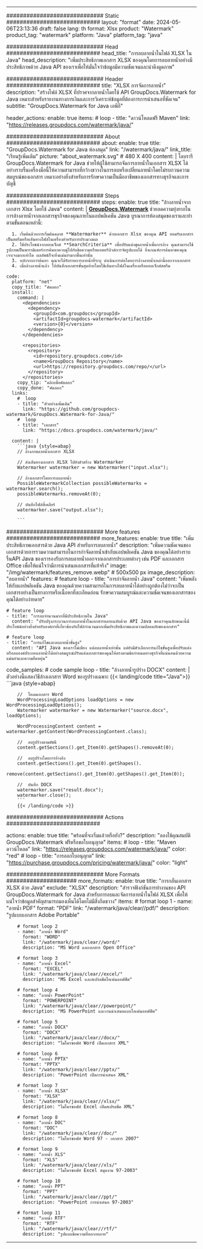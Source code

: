 
---
############################# Static ############################
layout: "format"
date:  2024-05-06T23:13:36
draft: false
lang: th
format: Xlsx
product: "Watermark"
product_tag: "watermark"
platform: "Java"
platform_tag: "java"

############################# Head ############################
head_title: "การลบลายน้ำในไฟล์ XLSX ใน Java"
head_description: "เพิ่มประสิทธิภาพเอกสาร XLSX ของคุณโดยการลบลายน้ำอย่างมีประสิทธิภาพด้วย Java API ของเราเพื่อให้มั่นใจว่าข้อมูลมีความชัดเจนและน่าดึงดูดภาพ"

############################# Header ############################
title: "XLSX การจัดการลายน้ำ" 
description: "สร้างไฟล์ XLSX ที่ปราศจากลายน้ำโดยใช้ API GroupDocs.Watermark for Java เหมาะสำหรับรายงานทางการเงินและการวิเคราะห์ข้อมูลที่ต้องการการนำเสนอที่ชัดเจน"
subtitle: "GroupDocs.Watermark for Java เอพีอี" 

header_actions:
  enable: true
  items:
    #  loop
    - title: "ดาวน์โหลดฟรี Maven"
      link: "https://releases.groupdocs.com/watermark/java/"
      
############################# About ############################
about:
    enable: true
    title: "GroupDocs.Watermark for Java ห้องสมุด"
    link: "/watermark/java/"
    link_title: "เรียนรู้เพิ่มเติม"
    picture: "about_watermark.svg" # 480 X 400
    content: |
       ไลบรารี GroupDocs.Watermark for Java ช่วยให้ผู้ใช้สามารถจัดการลายน้ำในเอกสาร XLSX ได้อย่างราบรื่นเครื่องมือนี้ให้ความสามารถที่กว้างขวางในการลบหรือเปลี่ยนลายน้ำโดยไม่รบกวนความสมบูรณ์ของเอกสาร เหมาะอย่างยิ่งสำหรับการรักษาความเป็นมืออาชีพของเอกสารทางธุรกิจและการบัญชี

############################# Steps ############################
steps:
    enable: true
    title: "ล้างลายน้ำจากเอกสาร Xlsx โดยใช้ Java"
    content: |
      **[GroupDocs.Watermark](https://products.groupdocs.com/watermark/java/)** ช่วยลดความยุ่งยากในการล้างลายน้ำจากเอกสารธุรกิจของคุณภายในแอปพลิเคชัน Java บูรณาการห้องสมุดของเราและทำตามขั้นตอนเหล่านี้:
      
      1. เริ่มต้นด้วยการเริ่มต้นคลาส **Watermarker** ด้วยเอกสาร Xlsx ของคุณ API ยอมรับเอกสารเป็นสตรีมหรือเส้นทางไฟล์ในเครื่องสำหรับการประมวลผล
      2. ใช้ประโยชน์จากออบเจ็กต์ **SearchCriteria** เพื่อปรับแต่งชุดลายน้ำเพื่อการล้าง คุณสามารถใช้รูปภาพเป็นพารามิเตอร์การค้นหาควบคู่ไปกับข้อความหรือแอตทริบิวต์การจัดรูปแบบได้ ยิ่งเกณฑ์การค้นหาของคุณเจาะจงมากเท่าใด ผลลัพธ์ก็จะยิ่งแม่นยำมากขึ้นเท่านั้น
      3. หลังจากการค้นหา คุณจะได้รับรายการลายน้ำที่ระบุ ดำเนินการต่อโดยการล้างลายน้ำเหล่านี้ออกจากเอกสาร
      4. เมื่อล้างลายน้ำแล้ว ให้บันทึกเอกสารขั้นสุดท้ายโดยใช้เส้นทางไฟล์ในเครื่องหรือออบเจ็กต์สตรีม
   
    code:
      platform: "net"
      copy_title: "คัดลอก"
      install:
        command: |
          <dependencies>
            <dependency>
              <groupId>com.groupdocs</groupId>
              <artifactId>groupdocs-watermark</artifactId>
              <version>{0}</version>
            </dependency>
          </dependencies>

          <repositories>
            <repository>
              <id>repository.groupdocs.com</id>
              <name>GroupDocs Repository</name>
              <url>https://repository.groupdocs.com/repo/</url>
            </repository>
          </repositories>
        copy_tip: "คลิกเพื่อคัดลอก"
        copy_done: "คัดลอก"
      links:
        #  loop
        - title: "ตัวอย่างเพิ่มเติม"
          link: "https://github.com/groupdocs-watermark/GroupDocs.Watermark-for-Java/"
        #  loop
        - title: "เอกสาร"
          link: "https://docs.groupdocs.com/watermark/java/"
          
      content: |
        ```java {style=abap}
        // ล้างภาพลายน้ำเอกสาร XLSX

        // ส่งเส้นทางเอกสาร XLSX ไปยังตัวสร้าง Watermarker
        Watermarker watermarker = new Watermarker("input.xlsx");
        
        // ล้างเอกสารโดยการลบลายน้ำ
        PossibleWatermarkCollection possibleWatermarks = watermarker.search();
        possibleWatermarks.removeAt(0);

        // บันทึกไฟล์ที่เคลียร์
        watermarker.save("output.xlsx");
        
        ```        
        
############################# More features ############################
more_features:
  enable: true
  title: "เพิ่มประสิทธิภาพเอกสารด้วย Java API สำหรับการลบลายน้ำ"
  description: "เพิ่มความชัดเจนของเอกสารด้วยการรวมความสามารถในการกำจัดลายน้ำเข้ากับแอปพลิเคชัน Java ของคุณได้อย่างราบรื่นAPI Java ของเรารองรับการลบลายน้ำออกจากเอกสารประเภทต่างๆ เช่น PDF และเอกสาร Office เพื่อให้แน่ใจว่ามีการนำเสนอเอกสารที่แท้จริง"
  image: "/img/watermark/features_remove.webp" # 500x500 px
  image_description: "ลบลายน้ำ"
  features:
    # feature loop
    - title: "การกำจัดลายน้ำ Java"
      content: "เพิ่มพลังให้กับแอปพลิเคชัน Java ของคุณด้วยความสามารถในการลบลายน้ำได้อย่างถูกต้องไม่ว่าจะเป็นเอกสารอย่างเป็นทางการหรือเนื้อหาที่ละเอียดอ่อน รักษาความสมบูรณ์และความชัดเจนของเอกสารของคุณได้อย่างง่ายดาย"

    # feature loop
    - title: "การลบจำนวนมากที่มีประสิทธิภาพใน Java"
      content: "ปรับปรุงกระบวนการลบลายน้ำในเอกสารหลายฉบับด้วย API Java ของเราคุณลักษณะนี้มีประโยชน์อย่างยิ่งสำหรับองค์กรที่เกี่ยวข้องกับไฟล์จำนวนมากเพิ่มประสิทธิภาพและความปลอดภัยของเอกสาร"

    # feature loop
    - title: "การแก้ไขและลบลายน้ำขั้นสูง"
      content: "API Java ของเราไม่เพียง แต่ลบลายน้ำเท่านั้น แต่ยังมีตัวเลือกการแก้ไขขั้นสูงเพื่อปรับแต่งหรือลบองค์ประกอบลายน้ำได้อย่างสมบูรณ์ปรับแต่งเอกสารของคุณให้ตรงตามข้อกำหนดทางธุรกิจที่แน่นอนด้วยความแม่นยำและความยืดหยุ่น"
      
  code_samples:
    # code sample loop
    - title: "ล้างลายน้ำรูปร่าง DOCX"
      content: |
        ตัวอย่างนี้แสดงวิธีล้างเอกสาร Word ของรูปร่างเฉพาะ
        {{< landing/code title="Java">}}
        ```java {style=abap}
        
        //  โหลดเอกสาร Word
        WordProcessingLoadOptions loadOptions = new WordProcessingLoadOptions();
        Watermarker watermarker = new Watermarker("source.docx", loadOptions);

        WordProcessingContent content = watermarker.getContent(WordProcessingContent.class);

        //  ลบรูปร่างตามดัชนี
        content.getSections().get_Item(0).getShapes().removeAt(0);

        //  ลบรูปร่างโดยการอ้างอิง
        content.getSections().get_Item(0).getShapes().
            remove(content.getSections().get_Item(0).getShapes().get_Item(0));

        //  บันทึก DOCX
        watermarker.save("result.docx");
        watermarker.close();
        ```
        {{< /landing/code >}}


############################# Actions ############################

actions:
  enable: true
  title: "พร้อมที่จะเริ่มแล้วหรือยัง?"
  description: "ลองใช้คุณสมบัติ GroupDocs.Watermark ฟรีหรือขอใบอนุญาต"
  items:
    #  loop
    - title: "Maven ดาวน์โหลด"
      link: "https://releases.groupdocs.com/watermark/java/"
      color: "red"
        #  loop
    - title: "การออกใบอนุญาต"
      link: "https://purchase.groupdocs.com/pricing/watermark/java/"
      color: "light"


############################# More Formats #####################
more_formats:
    enable: true
    title: "การกลั่นเอกสาร XLSX ด้วย Java"
    exclude: "XLSX"
    description: "สำรวจฟังก์ชันการทำงานของ API GroupDocs.Watermark for Java สำหรับการลบและจัดการลายน้ำในไฟล์ XLSX เพื่อให้แน่ใจว่าข้อมูลสำคัญสามารถมองเห็นได้โดยไม่มีสิ่งกีดขวาง"
    items: 
        # format loop 1
        - name: "ลายน้ำ PDF"
          format: "PDF"
          link: "/watermark/java/clear//pdf/"
          description: "รูปแบบเอกสาร Adobe Portable"

        # format loop 2
        - name: "ลายน้ำ Word"
          format: "WORD"
          link: "/watermark/java/clear//word/"
          description: "MS Word และเอกสาร Open Office"
          
        # format loop 3
        - name: "ลายน้ำ Excel"
          format: "EXCEL"
          link: "/watermark/java/clear//excel/"
          description: "MS Excel และสเปรดชีตโอเพ่นออฟฟิศ"

        # format loop 4
        - name: "ลายน้ำ PowerPoint"
          format: "POWERPOINT"
          link: "/watermark/java/clear//powerpoint/"
          description: "MS PowerPoint และงานนำเสนอแบบโอเพ่นออฟฟิศ"

        # format loop 5
        - name: "ลายน้ำ DOCX"
          format: "DOCX"
          link: "/watermark/java/clear//docx/"
          description: "ไมโครซอฟท์ Word เปิดเอกสาร XML"
          
        # format loop 6
        - name: "ลายน้ำ PPTX"
          format: "PPTX"
          link: "/watermark/java/clear//pptx/"
          description: "PowerPoint เปิดการนำเสนอ XML"
          
        # format loop 7
        - name: "ลายน้ำ XLSX"
          format: "XLSX"
          link: "/watermark/java/clear//xlsx/"
          description: "ไมโครซอฟท์ Excel เปิดสเปรดชีต XML"

        # format loop 8
        - name: "ลายน้ำ DOC"
          format: "DOC"
          link: "/watermark/java/clear//doc/"
          description: "ไมโครซอฟท์ Word 97 - เอกสาร 2007"

        # format loop 9
        - name: "ลายน้ำ XLS"
          format: "XLS"
          link: "/watermark/java/clear//xls/"
          description: "ไมโครซอฟท์ Excel สมุดงาน 97-2003"

        # format loop 10
        - name: "ลายน้ำ PPT"
          format: "PPT"
          link: "/watermark/java/clear//ppt/"
          description: "PowerPoint การนำเสนอ 97-2003"

        # format loop 11
        - name: "ลายน้ำ RTF"
          format: "RTF"
          link: "/watermark/java/clear//rtf/"
          description: "รูปแบบข้อความที่หลากหลาย"

---